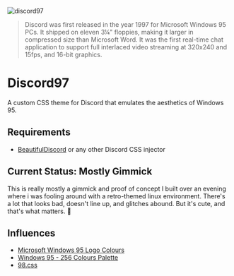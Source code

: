 ![discord97](https://user-images.githubusercontent.com/59987656/118237602-773b3e80-b465-11eb-8736-e6b4f4f18b24.png)

> Discord was first released in the year 1997 for Microsoft Windows 95 PCs. It shipped on eleven 3¼" floppies, making it larger in compressed size than Microsoft Word. It was the first real-time chat application to support full interlaced video streaming at 320x240 and 15fps, and 16-bit graphics.

# Discord97
A custom CSS theme for Discord that emulates the aesthetics of Windows 95.

## Requirements
- [BeautifulDiscord](https://github.com/leovoel/BeautifulDiscord) or any other Discord CSS injector

## Current Status: Mostly Gimmick
This is really mostly a gimmick and proof of concept I built over an evening where i was fooling around with a retro-themed linux environment. There's a lot that looks bad, doesn't line up, and glitches abound. But it's cute, and that's what matters. 🙂

## Influences
- [Microsoft Windows 95 Logo Colours](https://www.schemecolor.com/microsofts-windows-95-logo-colors.php)
- [Windows 95 - 256 Colours Palette](https://lospec.com/palette-list/windows-95-256-colours)
- [98.css](https://jdan.github.io/98.css/)

